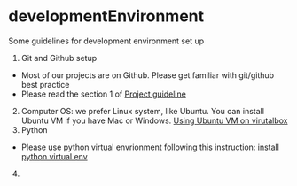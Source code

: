 # developmentEnvironment
Some guidelines for development environment set up

1. Git and Github setup
  - Most of our projects are on Github. Please get familiar with git/github best practice
  - Please read the section 1 of [Project guideline](https://github.com/Metis-Themis-Insights/project-guidelines.git)
2. Computer OS: we prefer Linux system, like Ubuntu. You can install Ubuntu VM if you have Mac or Windows. [Using Ubuntu VM on virutalbox](https://ubuntu.com/tutorials/how-to-run-ubuntu-desktop-on-a-virtual-machine-using-virtualbox#1-overview)
3. Python
  - Please use python virtual envrionment following this instruction: [install python virtual env](https://www.freecodecamp.org/news/virtualenv-with-virtualenvwrapper-on-ubuntu-18-04/)
4.  

